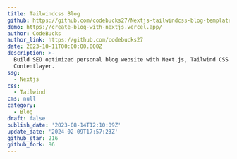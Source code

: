 ```yaml
---
title: Tailwindcss Blog
github: https://github.com/codebucks27/Nextjs-tailwindcss-blog-template
demo: https://create-blog-with-nextjs.vercel.app/
author: CodeBucks
author_link: https://github.com/codebucks27
date: 2023-10-11T00:00:00.000Z
description: >-
  Build SEO optimized personal blog website with Next.js, Tailwind CSS and
  Contentlayer.
ssg:
  - Nextjs
css:
  - Tailwind
cms: null
category:
  - Blog
draft: false
publish_date: '2023-08-14T12:10:09Z'
update_date: '2024-02-09T17:57:23Z'
github_star: 216
github_fork: 86
---
```


 